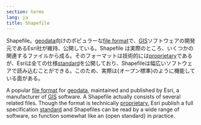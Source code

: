 ```yaml
---
section: terms
lang: ja
title: Shapefile
---
```


Shapefile。[geodata](/glossary/ja/terms/geodata/)向けのポピュラーな[file format](/glossary/ja/terms/file-format/)で、[GIS](/glossary/ja/terms/gis/)ソフトウェアの開発元であるEsri社が維持、公開している。Shapefile は実際のところ、いくつかの関連するファイルから成る。そのフォーマットは技術的には[proprietary](/glossary/ja/terms/proprietary/)であるが、Esriは全ての仕様[standard](/glossary/ja/terms/standard/)を公開しており、Shapefileは幅広いソフトウェアで読み込むことができる。このため、実際は{オープン標準}のように機能している面がある。

A popular [file format](/glossary/en/terms/file-format/) for [geodata](/glossary/en/terms/geodata/), maintained and published by Esri, a manufacturer of [GIS](/glossary/en/terms/gis/) software. A Shapefile actually consists of several related files. Though the format is technically [proprietary](/glossary/en/terms/proprietary/), Esri publish a full specification [standard](/glossary/en/terms/standard/) and Shapefiles can be read by a wide range of software, so function somewhat like an {open standard} in practice.

